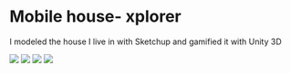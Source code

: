 # Mobile house- xplorer

I modeled the house I live in with Sketchup and gamified it with Unity 3D

![](ProcessMap.jpg)
![](ProcessMap.jpg)
![](ProcessMap.jpg)
![](ProcessMap.jpg)
